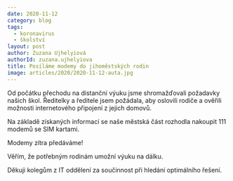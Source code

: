 ```yaml
---
date: 2020-11-12
category: blog
tags: 
  - koronavirus
  - školství
layout: post
author: Zuzana Ujhelyiová
authorId: zuzana.ujhelyiova
title: Posíláme modemy do jihoměstských rodin
image: articles/2020/2020-11-12-auta.jpg
---
```


Od počátku přechodu na distanční výuku jsme shromažďovali požadavky našich škol. Ředitelky a ředitele jsem požádala, aby oslovili rodiče a ověřili možnosti internetového připojení z jejich domovů.
 
Na základě získaných informací se naše městská část rozhodla nakoupit 111 modemů se SIM kartami.

Modemy zítra předáváme!

Věřím, že potřebným rodinám umožní výuku na dálku.

Děkuji kolegům z IT oddělení za součinnost při hledání optimálního řešení.

